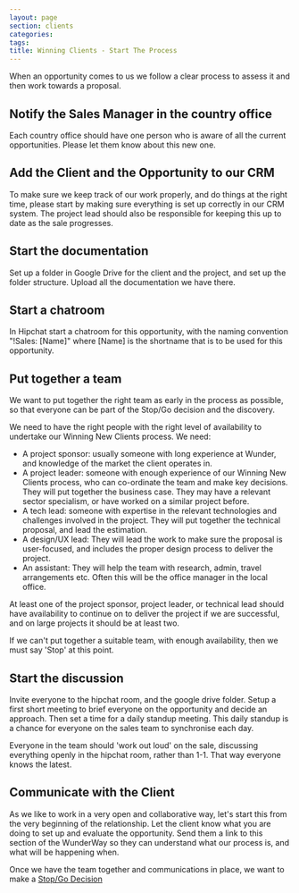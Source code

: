 ```yaml
---
layout: page
section: clients
categories:
tags:
title: Winning Clients - Start The Process
---
```


When an opportunity comes to us we follow a clear process to assess it and then work towards a proposal.

## Notify the Sales Manager in the country office
Each country office should have one person who is aware of all the current opportunities. Please let them know about this new one.

## Add the Client and the Opportunity to our CRM
To make sure we keep track of our work properly, and do things at the right time, please start by making sure everything is set up correctly in our CRM system. The project lead should also be responsible for keeping this up to date as the sale progresses.

## Start the documentation
Set up a folder in Google Drive for the client and the project, and set up the folder structure. Upload all the documentation we have there.

## Start a chatroom
In Hipchat start a chatroom for this opportunity, with the naming convention "!Sales: [Name]" where [Name] is the shortname that is to be used for this opportunity.

## Put together a team
We want to put together the right team as early in the process as possible, so that everyone can be part of the Stop/Go decision and the discovery.

We need to have the right people with the right level of availability to undertake our Winning New Clients process. We need:

- A project sponsor: usually someone with long experience at Wunder, and knowledge of the market the client operates in.
- A project leader: someone with enough experience of our Winning New Clients process, who can co-ordinate the team and make key decisions. They will put together the business case. They may have a relevant sector specialism, or have worked on a similar project before.
- A tech lead: someone with expertise in the relevant technologies and challenges involved in the project. They will put together the technical proposal, and lead the estimation.
- A design/UX lead: They will lead the work to make sure the proposal is user-focused, and includes the proper design process to deliver the project.
- An assistant: They will help the team with research, admin, travel arrangements etc. Often this will be the office manager in the local office.

At least one of the project sponsor, project leader, or technical lead should have availability to continue on to deliver the project if we are successful, and on large projects it should be at least two.

If we can't put together a suitable team, with enough availability, then we must say 'Stop' at this point.

## Start the discussion
Invite everyone to the hipchat room, and the google drive folder. Setup a first short meeting to brief everyone on the opportunity and decide an approach. Then set a time for a daily standup meeting. This daily standup is a chance for everyone on the sales team to synchronise each day.

Everyone in the team should 'work out loud' on the sale, discussing everything openly in the hipchat room, rather than 1-1. That way everyone knows the latest.

## Communicate with the Client
As we like to work in a very open and collaborative way, let's start this from the very beginning of the relationship. Let the client know what you are doing to set up and evaluate the opportunity. Send them a link to this section of the WunderWay so they can understand what our process is, and what will be happening when.

Once we have the team together and communications in place, we want to make a [Stop/Go Decision](http://way.wunder.io/working-with-clients/winning-new-clients/winning-clients-stop-go/)
